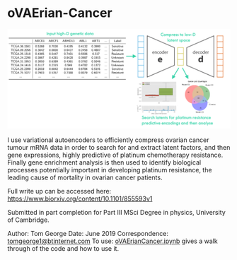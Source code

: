 # oVAErian-Cancer 

![](./figures/readmefigure.png)

I use variational autoencoders to efficiently compress ovarian cancer tumour mRNA data in order to search for and extract latent factors, and then gene expressions, highly predictive of platinum chemotherapy resistance. Finally gene enrichment analysis is then used to identify biological processes potentially important in developing platinum resistance, the leading cause of mortality in ovarian cancer patients. 

Full write up can be accessed here: https://www.biorxiv.org/content/10.1101/855593v1 

Submitted in part completion for Part III MSci Degree in physics, University of Cambridge. 

Author: Tom George
Date: June 2019
Correspondence: tomgeorge1@btinternet.com 
To use: [oVAErianCancer.ipynb](./oVAErianCancer.ipynb) gives a walk through of the code and how to use it. 
